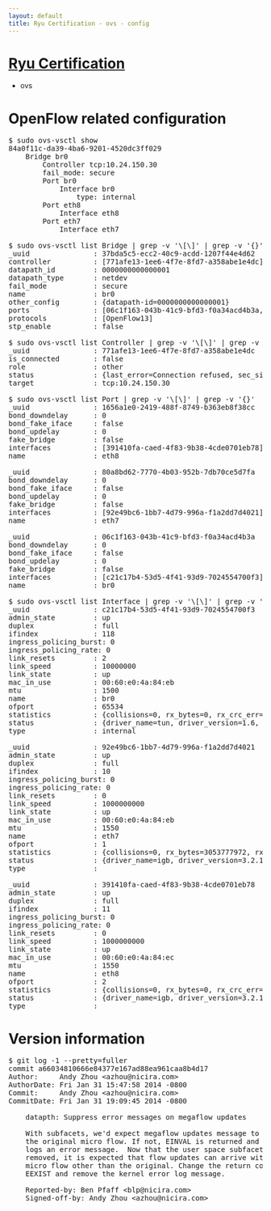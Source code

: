 ```yaml
---
layout: default
title: Ryu Certification - ovs - config
---
```

# [Ryu Certification](http://osrg.github.io/ryu/certification.html)
* ovs 

# OpenFlow related configuration
<pre>
$ sudo ovs-vsctl show
84a0f11c-da39-4ba6-9201-4520dc3ff029
    Bridge br0
        Controller tcp:10.24.150.30
        fail_mode: secure
        Port br0
            Interface br0
                type: internal
        Port eth8
            Interface eth8
        Port eth7
            Interface eth7

$ sudo ovs-vsctl list Bridge | grep -v '\[\]' | grep -v '{}'
_uuid               : 37bda5c5-ecc2-40c9-acdd-1207f44e4d62
controller          : [771afe13-1ee6-4f7e-8fd7-a358abe1e4dc]
datapath_id         : 0000000000000001
datapath_type       : netdev
fail_mode           : secure
name                : br0
other_config        : {datapath-id=0000000000000001}
ports               : [06c1f163-043b-41c9-bfd3-f0a34acd4b3a, 1656a1e0-2419-488f-8749-b363eb8f38cc, 80a8bd62-7770-4b03-952b-7db70ce5d7fa]
protocols           : [OpenFlow13]
stp_enable          : false

$ sudo ovs-vsctl list Controller | grep -v '\[\]' | grep -v '{}'
_uuid               : 771afe13-1ee6-4f7e-8fd7-a358abe1e4dc
is_connected        : false
role                : other
status              : {last_error=Connection refused, sec_since_connect=302, sec_since_disconnect=1, state=BACKOFF}
target              : tcp:10.24.150.30

$ sudo ovs-vsctl list Port | grep -v '\[\]' | grep -v '{}'
_uuid               : 1656a1e0-2419-488f-8749-b363eb8f38cc
bond_downdelay      : 0
bond_fake_iface     : false
bond_updelay        : 0
fake_bridge         : false
interfaces          : [391410fa-caed-4f83-9b38-4cde0701eb78]
name                : eth8

_uuid               : 80a8bd62-7770-4b03-952b-7db70ce5d7fa
bond_downdelay      : 0
bond_fake_iface     : false
bond_updelay        : 0
fake_bridge         : false
interfaces          : [92e49bc6-1bb7-4d79-996a-f1a2dd7d4021]
name                : eth7

_uuid               : 06c1f163-043b-41c9-bfd3-f0a34acd4b3a
bond_downdelay      : 0
bond_fake_iface     : false
bond_updelay        : 0
fake_bridge         : false
interfaces          : [c21c17b4-53d5-4f41-93d9-7024554700f3]
name                : br0

$ sudo ovs-vsctl list Interface | grep -v '\[\]' | grep -v '{}'
_uuid               : c21c17b4-53d5-4f41-93d9-7024554700f3
admin_state         : up
duplex              : full
ifindex             : 118
ingress_policing_burst: 0
ingress_policing_rate: 0
link_resets         : 2
link_speed          : 10000000
link_state          : up
mac_in_use          : 00:60:e0:4a:84:eb
mtu                 : 1500
name                : br0
ofport              : 65534
statistics          : {collisions=0, rx_bytes=0, rx_crc_err=0, rx_dropped=0, rx_errors=0, rx_frame_err=0, rx_over_err=0, rx_packets=0, tx_bytes=0, tx_dropped=0, tx_errors=0, tx_packets=0}
status              : {driver_name=tun, driver_version=1.6, firmware_version=N/A}
type                : internal

_uuid               : 92e49bc6-1bb7-4d79-996a-f1a2dd7d4021
admin_state         : up
duplex              : full
ifindex             : 10
ingress_policing_burst: 0
ingress_policing_rate: 0
link_resets         : 0
link_speed          : 1000000000
link_state          : up
mac_in_use          : 00:60:e0:4a:84:eb
mtu                 : 1550
name                : eth7
ofport              : 1
statistics          : {collisions=0, rx_bytes=3053777972, rx_crc_err=0, rx_dropped=0, rx_errors=0, rx_frame_err=0, rx_over_err=0, rx_packets=72539278, tx_bytes=0, tx_dropped=0, tx_errors=0, tx_packets=0}
status              : {driver_name=igb, driver_version=3.2.10-k, firmware_version=3.10-0}
type                : 

_uuid               : 391410fa-caed-4f83-9b38-4cde0701eb78
admin_state         : up
duplex              : full
ifindex             : 11
ingress_policing_burst: 0
ingress_policing_rate: 0
link_resets         : 0
link_speed          : 1000000000
link_state          : up
mac_in_use          : 00:60:e0:4a:84:ec
mtu                 : 1550
name                : eth8
ofport              : 2
statistics          : {collisions=0, rx_bytes=0, rx_crc_err=0, rx_dropped=0, rx_errors=0, rx_frame_err=0, rx_over_err=0, rx_packets=0, tx_bytes=754838, tx_dropped=0, tx_errors=0, tx_packets=8068}
status              : {driver_name=igb, driver_version=3.2.10-k, firmware_version=3.10-0}
type                : 
</pre>

# Version information
<pre>
$ git log -1 --pretty=fuller
commit a66034810666e84377e167ad88ea961caa8b4d17
Author:     Andy Zhou &lt;azhou@nicira.com&gt;
AuthorDate: Fri Jan 31 15:47:58 2014 -0800
Commit:     Andy Zhou &lt;azhou@nicira.com&gt;
CommitDate: Fri Jan 31 19:09:45 2014 -0800

    datapth: Suppress error messages on megaflow updates
    
    With subfacets, we'd expect megaflow updates message to carry
    the original micro flow. If not, EINVAL is returned and kernel
    logs an error message.  Now that the user space subfacet layer is
    removed, it is expected that flow updates can arrive with a
    micro flow other than the original. Change the return code to
    EEXIST and remove the kernel error log message.
    
    Reported-by: Ben Pfaff &lt;blp@nicira.com&gt;
    Signed-off-by: Andy Zhou &lt;azhou@nicira.com&gt;
</pre>
